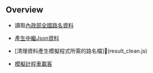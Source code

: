 ##  Overview

-   讀取[內政部全國路名資料]((https://data.moi.gov.tw/MoiOD/Data/DataDetail.aspx?oid=E2EDC47D-2D3F-4EB1-878A-4DEB6160FD4C))

-   [產生中繼Json資料](csv_dataloader.js)

-   [清理資料產生模擬程式所需的路名檔](result_clean.js)

-   [模擬計程車載客](bookdata_generator.js)